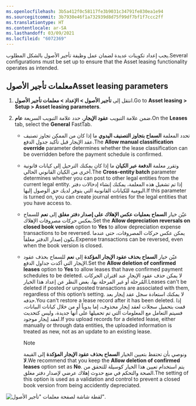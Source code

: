 ```yaml
---
ms.openlocfilehash: 3b5a412f0c58117fe3b9031c34791fe830ea1e94
ms.sourcegitcommit: 3b7930e46f1a732939d8d75f99df7bf1f7ccc2ff
ms.translationtype: HT
ms.contentlocale: ar-SA
ms.lasthandoff: 03/09/2021
ms.locfileid: "6072369"
---
```

<span data-ttu-id="d4d05-101">يجب إعداد تكوينات عديدة لضمان عمل وظيفة تأجير الأصول بالشكل المطلوب.</span><span class="sxs-lookup"><span data-stu-id="d4d05-101">Several configurations must be set up to ensure that the Asset leasing functionality operates as intended.</span></span>
## <a name="asset-leasing-parameters"></a><span data-ttu-id="d4d05-102">معلمات تأجير الأصول‬</span><span class="sxs-lookup"><span data-stu-id="d4d05-102">Asset leasing parameters</span></span>
1.  <span data-ttu-id="d4d05-103">انتقل إلى **تأجير الأصول > الإعداد > معلمات تأجير الأصول**.</span><span class="sxs-lookup"><span data-stu-id="d4d05-103">Go to **Asset leasing > Setup > Asset leasing parameters**.</span></span>
2.  <span data-ttu-id="d4d05-104">ضمن علامة التبويب **عقود الإيجار**، حدد علامة التبويب السريعة **عام**.</span><span class="sxs-lookup"><span data-stu-id="d4d05-104">On the **Leases** tab, select the **General** FastTab.</span></span>

    - <span data-ttu-id="d4d05-105">تحدد المعلمة **السماح بتجاوز التصنيف اليدوي** ما إذا كان من الممكن تجاوز تصنيف عقد الإيجار قبل تأكيد جدول الدفع.</span><span class="sxs-lookup"><span data-stu-id="d4d05-105">The **Allow manual classification override** parameter determines whether the lease classification can be overridden before the payment schedule is confirmed.</span></span>

    - <span data-ttu-id="d4d05-106">وتقرر معلمة **الدفعة عبر الكيان** ما إذا كان يمكنك الترحيل إلى كيانات قانونية أخرى من الكيان القانوني الحالي.</span><span class="sxs-lookup"><span data-stu-id="d4d05-106">The **Cross-entity batch** parameter determines whether you can post to other legal entities from the current legal entity.</span></span> <span data-ttu-id="d4d05-107">إذا تم تشغيل هذه المعلمة، يمكنك إنشاء إدخالات دفتر اليومية للكيانات القانونية التي يتوفر لديك حق الوصول إليها.</span><span class="sxs-lookup"><span data-stu-id="d4d05-107">If this parameter is turned on, you can create journal entries for the legal entities that you have access to.</span></span>

    - <span data-ttu-id="d4d05-108">عيّن خيار **السماح بعمليات عكس الإهلاك على إصدار دفتر مغلق** إلى **نعم** للسماح بعكس حركات مصروفات الإهلاك.</span><span class="sxs-lookup"><span data-stu-id="d4d05-108">Set the **Allow depreciation reversals on closed book version** option to **Yes** to allow depreciation expense transactions to be reversed.</span></span> <span data-ttu-id="d4d05-109">يمكن عكس حركات المصروفات، حتى عندما يكون إصدار الدفتر مغلقاً.</span><span class="sxs-lookup"><span data-stu-id="d4d05-109">Expense transactions can be reversed, even when the book version is closed.</span></span>

    - <span data-ttu-id="d4d05-110">عيّن خيار **السماح بحذف عقود الإيجار المؤكدة** إلى **نعم** للسماح بحذف عقود الإيجار التي أكدت جداول الدفع.</span><span class="sxs-lookup"><span data-stu-id="d4d05-110">Set the **Allow deletion of confirmed leases** option to **Yes** to allow leases that have confirmed payment schedules to be deleted.</span></span> <span data-ttu-id="d4d05-111">لا يمكن حذف عقود الإيجار عند اقتران الحركات المُرحلة أو غير المرحلة بها، بغض النظر عن إعداد هذا الخيار.</span><span class="sxs-lookup"><span data-stu-id="d4d05-111">Leases can't be deleted if posted or unposted transactions are associated with them, regardless of this option’s setting.</span></span> <span data-ttu-id="d4d05-112">لا يمكنك استعادة سجل عقد إيجار بعد حذفه.</span><span class="sxs-lookup"><span data-stu-id="d4d05-112">You can't restore a lease record after it has been deleted.</span></span> <span data-ttu-id="d4d05-113">إذا قمت بتحميل سجلات لعقد إيجار محذوف، إما يدوياً أو من خلال كيانات البيانات، فسيتم التعامل مع المعلومات التي تم تحميلها على أنها جديدة، وليس كتحديث لعقد إيجار موجود.</span><span class="sxs-lookup"><span data-stu-id="d4d05-113">If you upload records for a deleted lease, either manually or through data entities, the uploaded information is treated as new, not as an update to an existing lease.</span></span> 

        > [!NOTE]
        > <span data-ttu-id="d4d05-114">ونوصي بأن تحتفظ بتعيين الخيار **السماح بحذف عقود الإيجار المؤكدة** إلى القيمة **لا**.</span><span class="sxs-lookup"><span data-stu-id="d4d05-114">We recommend that you keep the **Allow deletion of confirmed leases** option set as **No**.</span></span> <span data-ttu-id="d4d05-115">يتم استخدام تعيين هذا الخيار كوسيلة للتحقق من الصحة والتحكم في منع حدوث إهلاك عرضي لإصدار دفتر مغلق.</span><span class="sxs-lookup"><span data-stu-id="d4d05-115">The setting of this option is used as a validation and control to prevent a closed book version from being accidently depreciated.</span></span>

![لقطة شاشة لصفحة معلمات "تأجير الأصول".](../media/asset-leasing-parameters.png)
